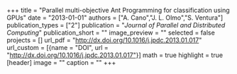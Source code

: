 +++
title = "Parallel multi-objective Ant Programming for classification using GPUs"
date = "2013-01-01"
authors = ["A. Cano","J. L. Olmo","S. Ventura"]
publication_types = ["2"]
publication = "_Journal of Parallel and Distributed Computing_"
publication_short = ""
image_preview = ""
selected = false
projects = []
url_pdf = "http://dx.doi.org/10.1016/j.jpdc.2013.01.017"
url_custom = [{name = "DOI", url = "http://dx.doi.org/10.1016/j.jpdc.2013.01.017"}]
math = true
highlight = true
[header]
image = ""
caption = ""
+++

